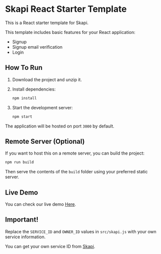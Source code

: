 # Skapi React Starter Template

This is a React starter template for Skapi.

This template includes basic features for your React application:

-   Signup
-   Signup email verification
-   Login

## How To Run

1. Download the project and unzip it.
2. Install dependencies:

    ```bash
    npm install
    ```

3. Start the development server:

    ```bash
    npm start
    ```

The application will be hosted on port `3000` by default.

## Remote Server (Optional)

If you want to host this on a remote server, you can build the project:

```bash
npm run build
```

Then serve the contents of the `build` folder using your preferred static server.

## Live Demo

You can check our live demo [Here](https://getting-started-template-react.skapi.com).

## Important!

Replace the `SERVICE_ID` and `OWNER_ID` values in `src/skapi.js` with your own service information.

You can get your own service ID from [Skapi](https://www.skapi.com).
